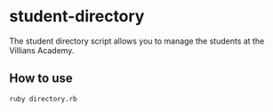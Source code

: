 # student-directory

The student directory script allows you to manage the students at the Villians Academy.

## How to use ##

```shell
ruby directory.rb
```